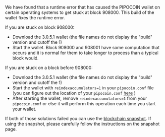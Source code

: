We have found that a runtime error that has caused the PIPOCOIN wallet on certain operating systems to get stuck at block 908000. This build of the wallet fixes the runtime error.

If you are stuck on block 908000:
- Download the 3.0.5.1 wallet (the file names do not display the "build" version and cutoff the 1)
- Start the wallet. Block 908000 and 908001 have some computation that occurs and it is normal for them to take longer to process than a typical block would.

If you are stuck on a block before 908000:
- Download the 3.0.5.1 wallet (the file names do not display the "build" version and cutoff the 1)
- Start the wallet with `reindexaccumulators=1` in your `pipocoin.conf` file (you can figure out the location of your `pipocoin.conf` [here](https://pipocoin.freshdesk.com/support/solutions/articles/30000004664-where-are-my-wallet-dat-blockchain-and-configuration-conf-files-located-) )
- After starting the wallet, remove `reindexaccumulators=1` from your `pipocoin.conf` or else it will perform this operation each time you start your wallet.

If both of those solutions failed you can use the [blockchain snapshot](http://178.254.23.111/~pub/PIPOCOIN/Daily-Snapshots-Html/PIPOCOIN-Daily-Snapshots.html). If using the snapshot, please carefully follow the instructions on the snapshot page.